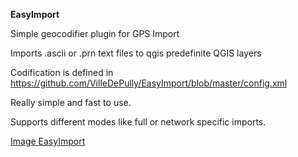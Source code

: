 **EasyImport**

Simple geocodifier plugin for GPS Import

Imports .ascii or .prn text files to qgis predefinite QGIS layers

Codification is defined in https://github.com/VilleDePully/EasyImport/blob/master/config.xml

Really simple and fast to use.

Supports different modes like full or network specific imports.

[Image EasyImport](https://github.com/VilleDePully/EasyImport/raw/master/Docs/easyimport.png "EasyImport")
      

